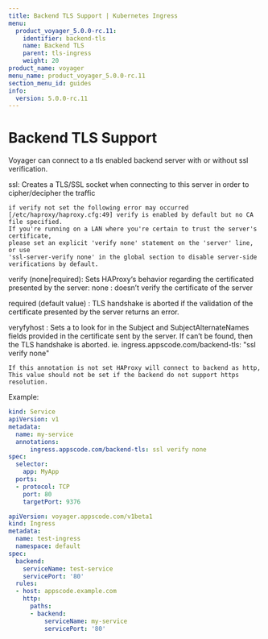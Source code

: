 ```yaml
---
title: Backend TLS Support | Kubernetes Ingress
menu:
  product_voyager_5.0.0-rc.11:
    identifier: backend-tls
    name: Backend TLS
    parent: tls-ingress
    weight: 20
product_name: voyager
menu_name: product_voyager_5.0.0-rc.11
section_menu_id: guides
info:
  version: 5.0.0-rc.11
---
```


# Backend TLS Support

Voyager can connect to a tls enabled backend server with or without ssl verification.

   ssl:
    Creates a TLS/SSL socket when connecting to this server in order to cipher/decipher the traffic

    if verify not set the following error may occurred
    [/etc/haproxy/haproxy.cfg:49] verify is enabled by default but no CA file specified.
    If you're running on a LAN where you're certain to trust the server's certificate,
    please set an explicit 'verify none' statement on the 'server' line, or use
    'ssl-server-verify none' in the global section to disable server-side verifications by default.

   verify (none|required):
    Sets HAProxy‘s behavior regarding the certificated presented by the server:
   none :
    doesn’t verify the certificate of the server

   required (default value) :
    TLS handshake is aborted if the validation of the certificate presented by the server returns an error.

   veryfyhost <hostname>:
    Sets a <hostname> to look for in the Subject and SubjectAlternateNames fields provided in the
    certificate sent by the server. If <hostname> can’t be found, then the TLS handshake is aborted.
    ie.
    ingress.appscode.com/backend-tls: "ssl verify none"

    If this annotation is not set HAProxy will connect to backend as http,
    This value should not be set if the backend do not support https resolution.

Example:
```yaml
kind: Service
apiVersion: v1
metadata:
  name: my-service
  annotations:
      ingress.appscode.com/backend-tls: ssl verify none
spec:
  selector:
    app: MyApp
  ports:
  - protocol: TCP
    port: 80
    targetPort: 9376

```

```yaml
apiVersion: voyager.appscode.com/v1beta1
kind: Ingress
metadata:
  name: test-ingress
  namespace: default
spec:
  backend:
    serviceName: test-service
    servicePort: '80'
  rules:
  - host: appscode.example.com
    http:
      paths:
      - backend:
          serviceName: my-service
          servicePort: '80'
```